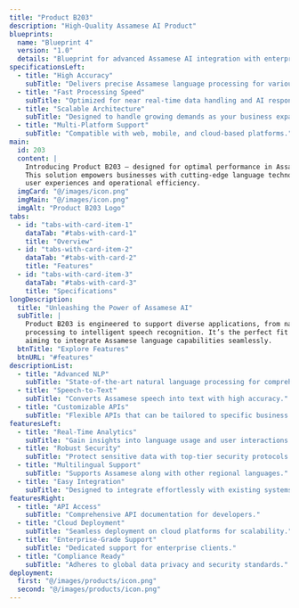 ```yaml
---
title: "Product B203"
description: "High-Quality Assamese AI Product"
blueprints:
  name: "Blueprint 4"
  version: "1.0"
  details: "Blueprint for advanced Assamese AI integration with enterprise applications."
specificationsLeft:
  - title: "High Accuracy"
    subTitle: "Delivers precise Assamese language processing for various applications."
  - title: "Fast Processing Speed"
    subTitle: "Optimized for near real-time data handling and AI responses."
  - title: "Scalable Architecture"
    subTitle: "Designed to handle growing demands as your business expands."
  - title: "Multi-Platform Support"
    subTitle: "Compatible with web, mobile, and cloud-based platforms."
main:
  id: 203
  content: |
    Introducing Product B203 – designed for optimal performance in Assamese AI applications. 
    This solution empowers businesses with cutting-edge language technology, enhancing 
    user experiences and operational efficiency.
  imgCard: "@/images/icon.png"
  imgMain: "@/images/icon.png"
  imgAlt: "Product B203 Logo"
tabs:
  - id: "tabs-with-card-item-1"
    dataTab: "#tabs-with-card-1"
    title: "Overview"
  - id: "tabs-with-card-item-2"
    dataTab: "#tabs-with-card-2"
    title: "Features"
  - id: "tabs-with-card-item-3"
    dataTab: "#tabs-with-card-3"
    title: "Specifications"
longDescription:
  title: "Unleashing the Power of Assamese AI"
  subTitle: |
    Product B203 is engineered to support diverse applications, from natural language 
    processing to intelligent speech recognition. It’s the perfect fit for businesses 
    aiming to integrate Assamese language capabilities seamlessly.
  btnTitle: "Explore Features"
  btnURL: "#features"
descriptionList:
  - title: "Advanced NLP"
    subTitle: "State-of-the-art natural language processing for comprehensive language understanding."
  - title: "Speech-to-Text"
    subTitle: "Converts Assamese speech into text with high accuracy."
  - title: "Customizable APIs"
    subTitle: "Flexible APIs that can be tailored to specific business needs."
featuresLeft:
  - title: "Real-Time Analytics"
    subTitle: "Gain insights into language usage and user interactions instantly."
  - title: "Robust Security"
    subTitle: "Protect sensitive data with top-tier security protocols."
  - title: "Multilingual Support"
    subTitle: "Supports Assamese along with other regional languages."
  - title: "Easy Integration"
    subTitle: "Designed to integrate effortlessly with existing systems."
featuresRight:
  - title: "API Access"
    subTitle: "Comprehensive API documentation for developers."
  - title: "Cloud Deployment"
    subTitle: "Seamless deployment on cloud platforms for scalability."
  - title: "Enterprise-Grade Support"
    subTitle: "Dedicated support for enterprise clients."
  - title: "Compliance Ready"
    subTitle: "Adheres to global data privacy and security standards."
deployment:
  first: "@/images/products/icon.png"
  second: "@/images/products/icon.png"
---
```


